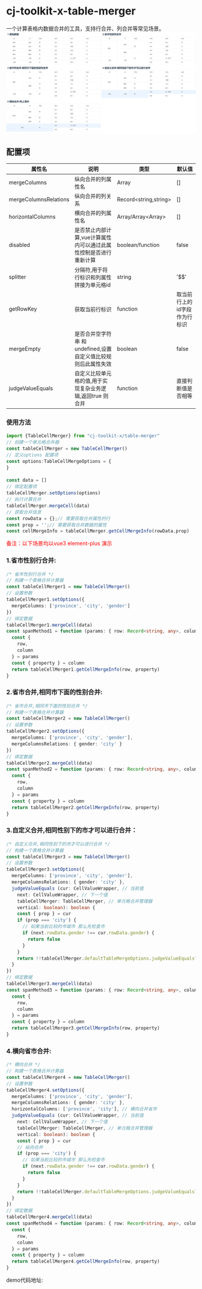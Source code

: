 # cj-toolkit-x-table-merger
一个计算表格内数据合并的工具，支持行合并、列合并等常见场景。
<img src="./demo.png"/>
## 配置项

 | 属性名 | 说明 | 类型 | 默认值 | 
 | ---- | ---- | ---- | ---- | 
 | mergeColumns | 纵向合并的列属性名 | Array<string> | [] | 
 | mergeColumnsRelations | 纵向合并的列关系 | Record<string,string> | [] | 
 | horizontalColumns | 横向合并的列属性名 | Array<string>/Array<Array<string>> | [] | 
 | disabled | 是否禁止内部计算,vue计算属性内可以通过此属性控制是否进行重新计算 | boolean/function | false | 
 | splitter | 分隔符,用于将行标识和列属性拼接为单元格id | string | '$$' | 
 | getRowKey | 获取当前行标识 | function | 取当前行上的id字段作为行标识 | 
 | mergeEmpty | 是否合并空字符串 和 undefined,设置自定义值比较规则后此属性失效 | boolean | false | 
 | judgeValueEquals | 自定义比较单元格的值,用于实现复杂业务逻辑,返回true 则合并 | function | 直接判断值是否相等 | 


### 使用方法
```typescript
import {TableCellMerger} from "cj-toolkit-x/table-merger"
// 创建一个单元格合并器
const tableCellMerger = new TableCellMerger()
// 定义options 配置项
const options:TableCellMergeOptions = {
}

const data = []
// 绑定配置项
tableCellMerger.setOptions(options)
// 执行计算合并
tableCellMerger.mergeCell(data)
// 获取合并信息
const rowData = {};// 需要获取合并属性的行
const prop = '';// 需要获取合并数据的属性
const cellMergeInfo = tableCellMerger.getCellMergeInfo(rowData,prop)
```
<font color="red">备注：以下场景均以vue3 element-plus 演示</font>
### 1.省市性别行合并:
```typescript
/* 省市性别行合并 */
// 构建一个表格合并计算器
const tableCellMerger1 = new TableCellMerger()
// 设置参数
tableCellMerger1.setOptions({
  mergeColumns: ['province', 'city', 'gender']
})
// 绑定数据
tableCellMerger1.mergeCell(data)
const spanMethod1 = function (params: { row: Record<string, any>, column: { property: string } }) {
  const {
    row,
    column
  } = params
  const { property } = column
  return tableCellMerger1.getCellMergeInfo(row, property)
}
```
### 2.省市合并,相同市下面的性别合并:
```typescript
/* 省市合并,相同市下面的性别合并 */
// 构建一个表格合并计算器
const tableCellMerger2 = new TableCellMerger()
// 设置参数
tableCellMerger2.setOptions({
  mergeColumns: ['province', 'city', 'gender'],
  mergeColumnsRelations: { gender: 'city' }
})
// 绑定数据
tableCellMerger2.mergeCell(data)
const spanMethod2 = function (params: { row: Record<string, any>, column: { property: string } }) {
  const {
    row,
    column
  } = params
  const { property } = column
  return tableCellMerger2.getCellMergeInfo(row, property)
}
```
### 3.自定义合并,相同性别下的市才可以进行合并：
```typescript
/* 自定义合并,相同性别下的市才可以进行合并 */
// 构建一个表格合并计算器
const tableCellMerger3 = new TableCellMerger()
// 设置参数
tableCellMerger3.setOptions({
  mergeColumns: ['province', 'city', 'gender'],
  mergeColumnsRelations: { gender: 'city' },
  judgeValueEquals (cur: CellValueWrapper, // 当前值
    next: CellValueWrapper, // 下一个值
    tableCellMerger: TableCellMerger, // 单元格合并管理器
    vertical: boolean): boolean {
    const { prop } = cur
    if (prop === 'city') {
      // 如果当前比较的市城市 那么先检查市
      if (next.rowData.gender !== cur.rowData.gender) {
        return false
      }
    }
    return !!tableCellMerger.defaultTableMergeOptions.judgeValueEquals?.(cur, next, tableCellMerger, vertical)
  }
})
// 绑定数据
tableCellMerger3.mergeCell(data)
const spanMethod3 = function (params: { row: Record<string, any>, column: { property: string } }) {
  const {
    row,
    column
  } = params
  const { property } = column
  return tableCellMerger3.getCellMergeInfo(row, property)
}
```

### 4.横向省市合并:
```typescript
/* 横向合并 */
// 构建一个表格合并计算器
const tableCellMerger4 = new TableCellMerger()
// 设置参数
tableCellMerger4.setOptions({
  mergeColumns: ['province', 'city', 'gender'],
  mergeColumnsRelations: { gender: 'city' },
  horizontalColumns: ['province', 'city'], // 横向合并省市
  judgeValueEquals (cur: CellValueWrapper, // 当前值
    next: CellValueWrapper, // 下一个值
    tableCellMerger: TableCellMerger, // 单元格合并管理器
    vertical: boolean): boolean {
    const { prop } = cur
    // 纵向合并
    if (prop === 'city') {
      // 如果当前比较的市城市 那么先检查市
      if (next.rowData.gender !== cur.rowData.gender) {
        return false
      }
    }
    return !!tableCellMerger.defaultTableMergeOptions.judgeValueEquals?.(cur, next, tableCellMerger, vertical)
  }
})
// 绑定数据
tableCellMerger4.mergeCell(data)
const spanMethod4 = function (params: { row: Record<string, any>, column: { property: string } }) {
  const {
    row,
    column
  } = params
  const { property } = column
  return tableCellMerger4.getCellMergeInfo(row, property)
}
```
demo代码地址:
